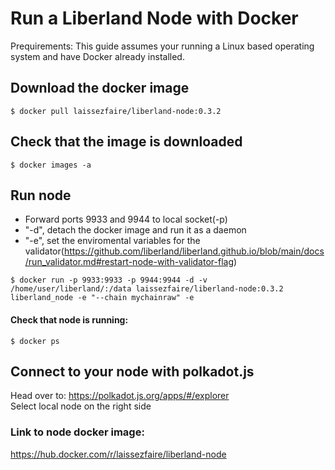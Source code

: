 # Run a Liberland Node with Docker   
 
 Prequirements:
 This guide assumes your running a Linux based operating system and have Docker already installed.  
 
 
## Download the docker image
```
$ docker pull laissezfaire/liberland-node:0.3.2
```

## Check that the image is downloaded
```
$ docker images -a
```

## Run node    
+ Forward ports 9933 and 9944 to local socket(-p)   
+ "-d", detach the docker image and run it as a daemon  
+ "-e", set the enviromental variables for the validator(https://github.com/liberland/liberland.github.io/blob/main/docs/run_validator.md#restart-node-with-validator-flag)     
```
$ docker run -p 9933:9933 -p 9944:9944 -d -v /home/user/liberland/:/data laissezfaire/liberland-node:0.3.2 liberland_node -e "--chain mychainraw" -e 
```

#### Check that node is running:   
```
$ docker ps
```

## Connect to your node with polkadot.js    
Head over to: https://polkadot.js.org/apps/#/explorer         
Select local node on the right side        


### Link to node docker image:    
https://hub.docker.com/r/laissezfaire/liberland-node   
